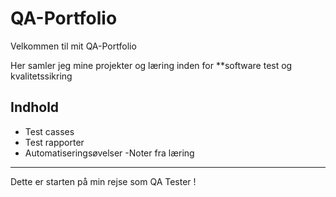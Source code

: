 # QA-Portfolio 

Velkommen til mit QA-Portfolio 

Her samler jeg mine projekter og læring inden for **software test og kvalitetssikring

## Indhold 
- Test casses 
- Test rapporter 
- Automatiseringsøvelser
-Noter fra læring 

---

Dette er starten på min rejse som QA Tester !

